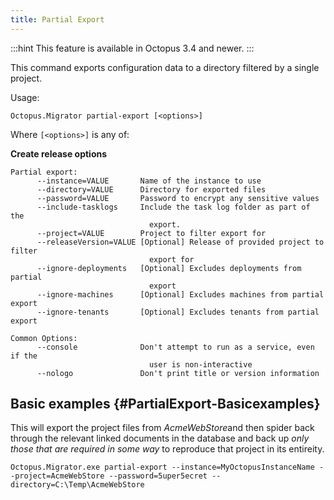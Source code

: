```yaml
---
title: Partial Export
---
```


:::hint
This feature is available in Octopus 3.4 and newer.
:::

This command exports configuration data to a directory filtered by a single project.

Usage:

```text
Octopus.Migrator partial-export [<options>]
```

Where `[<options>]` is any of:

**Create release options**

```text
Partial export:
      --instance=VALUE       Name of the instance to use
      --directory=VALUE      Directory for exported files
      --password=VALUE       Password to encrypt any sensitive values
      --include-tasklogs     Include the task log folder as part of the
                               export.
      --project=VALUE        Project to filter export for
      --releaseVersion=VALUE [Optional] Release of provided project to filter
                               export for
      --ignore-deployments   [Optional] Excludes deployments from partial
                               export
      --ignore-machines      [Optional] Excludes machines from partial export
      --ignore-tenants       [Optional] Excludes tenants from partial export

Common Options:
      --console              Don't attempt to run as a service, even if the
                               user is non-interactive
      --nologo               Don't print title or version information
```

## Basic examples {#PartialExport-Basicexamples}

This will export the project files from *AcmeWebStore*and then spider back through the relevant linked documents in the database and back up *only those that are required in some way* to reproduce that project in its entireity.

```text
Octopus.Migrator.exe partial-export --instance=MyOctopusInstanceName --project=AcmeWebStore --password=5uper5ecret --directory=C:\Temp\AcmeWebStore
```
